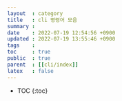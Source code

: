 ```yaml
---
layout  : category
title   : cli 명령어 모음
summary : 
date    : 2022-07-19 12:54:56 +0900
updated : 2022-07-19 13:55:46 +0900
tags    : 
toc     : true
public  : true
parent  : [[cli/index]]
latex   : false
---
```

* TOC
{:toc}

# 
